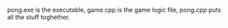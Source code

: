 pong.exe is the executable, game.cpp is the game logic file, pong.cpp puts all the stuff toghether.
